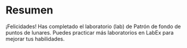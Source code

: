 # Resumen

¡Felicidades! Has completado el laboratorio (lab) de Patrón de fondo de puntos de lunares. Puedes practicar más laboratorios en LabEx para mejorar tus habilidades.
